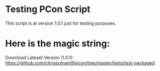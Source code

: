 # Testing PCon Script

This script is at version 1.0.1 just for testing purposes.

# Here is the magic string:

Download Lateset Version (1.0.1):
https://github.com/chrisputnam9/pcon/tree/master/tests/test-packaged

